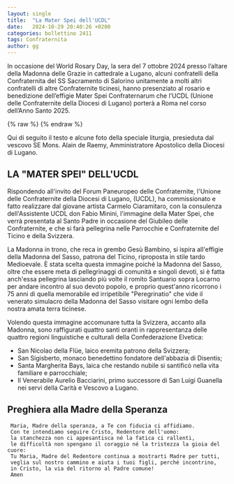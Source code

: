 ```yaml
---
layout: single
title:  "La Mater Spei dell'UCDL"
date:   2024-10-29 20:40:26 +0200
categories: bollettino 2411
tags: Confraternita
author: gg
---
```


In occasione del World Rosary Day, la sera del 7 ottobre 2024 presso l’altare della Madonna delle Grazie in cattedrale a Lugano, alcuni confratelli della Confraternita del SS Sacramento di Salorino unitamente a molti altri confratelli di altre Confraternite ticinesi, hanno presenziato al rosario e benedizione dell’effigie Mater Spei Confraternarum che l’UCDL (Unione delle Confraternite della Diocesi di Lugano) porterà a Roma nel corso dell’Anno Santo 2025.


{% raw %}<img class="full"
     src="/assets/images/bollettino2411/mater_spei.jpg"
     alt="">
{% endraw %}

Qui di seguito il testo e alcune foto della speciale liturgia, presieduta dal vescovo SE Mons. Alain
de Raemy, Amministratore Apostolico della Diocesi
di Lugano.

## LA "MATER SPEI" DELL'UCDL

Rispondendo all'invito del Forum Paneuropeo delle Confraternite, l'Unione delle Confraternite della Diocesi di Lugano, (UCDL), ha commissionato e fatto realizzare dal giovane artista Carmelo Ciaramitaro, con la consulenza dell'Assistente UCDL don Fabio Minini, l'immagine della Mater Spei, che verrà presentata al Santo Padre
in occasione del Giubileo delle Confraternite, e che si farà pellegrina nelle Parrocchie e Confraternite del Ticino e della Svizzera.

La Madonna in trono, che reca in grembo Gesù Bambino, si ispira all'effigie della Madonna del Sasso, patrona del Ticino, riproposta in stile tardo Medioevale. È stata scelta questa immagine poiché la Madonna del Sasso, oltre che essere meta di pellegrinaggi di comunità e singoli devoti, si è fatta anch'essa pellegrina lasciando più volte il romito Santuario sopra Locarno
per andare incontro al suo devoto popolo, e proprio quest'anno ricorrono i 75 anni di quella memorabile ed irripetibile "Peregrinatio" che vide il venerato simulacro della Madonna del Sasso visitare ogni lembo della nostra amata terra ticinese.

Volendo questa immagine accomunare tutta la Svizzera, accanto alla Madonna,
sono raffigurati quattro santi oranti in rappresentanza delle quattro regioni linguistiche
e culturali della Confederazione Elvetica:

- San Nicolao della Flüe, laico eremita patrono della Svizzera;
- San Sigisberto, monaco benedettino fondatore dell'abbazia di Disentis;
- Santa Margherita Bays, laica che restando nubile si santificò nella vita familiare e parrocchiale;
- Il Venerabile Aurelio Bacciarini, primo successore di San Luigi Guanella nei servi della Carità e Vescovo a Lugano.


## Preghiera alla Madre della Speranza


     Maria, Madre della speranza, a Te con fiducia ci affidiamo.
     Con te intendiamo seguire Cristo, Redentore dell'uomo:
     la stanchezza non ci appesantisca né la fatica ci rallenti,
     le difficoltà non spengano il coraggio né la tristezza la gioia del cuore:
     Tu Maria, Madre del Redentore continua a mostrarti Madre per tutti,
     veglia sul nostro cammino e aiuta i tuoi figli, perché incontrino,
     in Cristo, la via del ritorno al Padre comune!
     Amen

